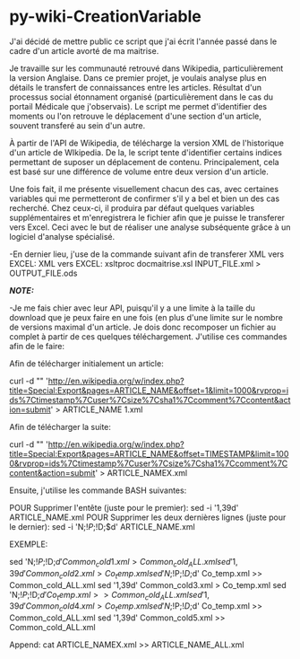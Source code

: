 py-wiki-CreationVariable
========================

J'ai décidé de mettre public ce script que j'ai écrit l'année passé dans le cadre d'un article avorté de ma maitrise. 

Je travaille sur les communauté retrouvé dans Wikipedia, particulièrement la version Anglaise. Dans ce premier projet, je voulais analyse plus en détails le transfert de connaissances entre les articles. Résultat d'un processus social étonnament organisé (particulièrement dans le cas du portail Médicale que j'observais). Le script me permet d'identifier des moments ou l'on retrouve le déplacement d'une section d'un article, souvent transferé au sein d'un autre.
 

À partir de l'API de Wikipedia, de télécharge la version XML de l'historique d'un article de WIkipedia. De la, le script tente d'identifier certains indices permettant de suposer un déplacement de contenu. Principalement, cela est basé sur une différence de volume entre deux version d'un article.

Une fois fait, il me présente visuellement chacun des cas, avec certaines variables qui me permetteront de confirmer s'il y a bel et bien un des cas recherché. Chez ceux-ci, il produira par défaut quelques variables supplémentaires et m'enregistrera le fichier afin que je puisse le transferer vers Excel. Ceci avec le but de réaliser une analyse subséquente grâce à un logiciel d'analyse spécialisé.  

-En dernier lieu, j'use de la commande suivant afin de transferer XML vers EXCEL:
XML vers EXCEL:
	xsltproc docmaitrise.xsl INPUT_FILE.xml > OUTPUT_FILE.ods
	
***NOTE:***

-Je me fais chier avec leur API, puisqu'il y a une limite à la taille du download que je peux faire en une fois (en plus d'une limite sur le nombre de versions maximal d'un article. Je dois donc recomposer un fichier au complet à partir de ces quelques téléchargement. J'utilise ces commandes afin de le faire:

Afin de télécharger initialement un article:

curl -d "" 'http://en.wikipedia.org/w/index.php?title=Special:Export&pages=ARTICLE_NAME&offset=1&limit=1000&rvprop=ids%7Ctimestamp%7Cuser%7Csize%7Csha1%7Ccomment%7Ccontent&action=submit' > ARTICLE_NAME 1.xml

Afin de télécharger la suite:

curl -d "" 'http://en.wikipedia.org/w/index.php?title=Special:Export&pages=ARTICLE_NAME&offset=TIMESTAMP&limit=1000&rvprop=ids%7Ctimestamp%7Cuser%7Csize%7Csha1%7Ccomment%7Ccontent&action=submit' > ARTICLE_NAMEX.xml

Ensuite, j'utilise les commande BASH suivantes:

POUR Supprimer l'entête (juste pour le premier):
	sed  -i '1,39d' ARTICLE_NAME.xml
POUR Supprimer les deux dernières lignes (juste pour le dernier):
	sed -i 'N;$!P;$!D;$d' ARTICLE_NAME.xml

EXEMPLE:

sed 'N;$!P;$!D;$d' Common_cold1.xml > Common_cold_ALL.xml 
sed '1,39d' Common_cold2.xml > Co_temp.xml 
sed 'N;$!P;$!D;$d' Co_temp.xml >> Common_cold_ALL.xml 
sed '1,39d' Common_cold3.xml > Co_temp.xml 
sed 'N;$!P;$!D;$d' Co_temp.xml >> Common_cold_ALL.xml 
sed '1,39d' Common_cold4.xml > Co_temp.xml 
sed 'N;$!P;$!D;$d' Co_temp.xml >> Common_cold_ALL.xml 
sed '1,39d' Common_cold5.xml >> Common_cold_ALL.xml 

Append:
	cat ARTICLE_NAMEX.xml >> ARTICLE_NAME_ALL.xml
	
	
